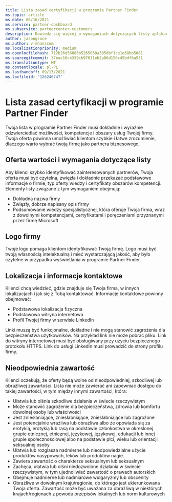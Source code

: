 ```yaml
---
title: Lista zasad certyfikacji w programie Partner Finder
ms.topic: article
ms.date: 06/16/2021
ms.service: partner-dashboard
ms.subservice: partnercenter-customers
description: Dowiedz się więcej o wymaganiach dotyczących listy aplikacji Partner Finder.
author: jasongroce
ms.author: v-mhanscom
ms.localizationpriority: medium
ms.openlocfilehash: 712b26d56886b5265038a385dbf1ce1e68bb5081
ms.sourcegitcommit: 37eac16c4339cb97831eb2a86d156c45bdf6a531
ms.translationtype: MT
ms.contentlocale: pl-PL
ms.lasthandoff: 09/13/2021
ms.locfileid: "126246747"
---
```

# <a name="partner-finder-listing-certification-policies"></a>Lista zasad certyfikacji w programie Partner Finder

Twoja lista w programie Partner Finder musi dokładnie i wyraźnie odzwierciedlać możliwości, kompetencje i obszary usług Twojej firmy. Twoja oferta powinna umożliwiać klientom szybkie i łatwe zrozumienie, dlaczego warto wybrać twoją firmę jako partnera biznesowego.

## <a name="value-proposition-and-listing-requirements"></a>Oferta wartości i wymagania dotyczące listy

Aby klienci szybko identyfikować zainteresowanych partnerów, Twoja oferta musi być czytelna, zwięzła i dokładnie przekazać podstawowe informacje o firmie, typ oferty wiedzy i certyfikaty obszarów kompetencji. Elementy listy związane z tym wymaganiem obejmują:

- Dokładna nazwa firmy
- Zwięzły, dobrze napisany opis firmy
- Podsumowanie wiedzy specjalistycznej, która oferuje Twoja firma, wraz z dowolnymi kompetencjami, certyfikatami i poręczeniami przyznanymi przez firmę Microsoft

## <a name="company-logo"></a>Logo firmy

Twoje logo pomaga klientom identyfikować Twoją firmę. Logo musi być twoją własnością intelektualną i mieć wystarczającą jakość, aby było czytelne w przypadku wyświetlania w programie Partner Finder.

## <a name="location-and-contact-information"></a>Lokalizacja i informacje kontaktowe

Klienci chcą wiedzieć, gdzie znajduje się Twoja firma, w innych lokalizacjach i jak się z Tobą kontaktować. Informacje kontaktowe powinny obejmować:

- Podstawowa lokalizacja fizyczna
- Podstawowa witryna internetowa
- Profil Twojej firmy w serwisie LinkedIn

Linki muszą być funkcjonalne, dokładne i nie mogą stanowić zagrożenia dla bezpieczeństwa użytkowników. Na przykład link nie może pobrać pliku. Link do witryny internetowej musi być obsługiwany przy użyciu bezpiecznego protokołu HTTPS. Link do usługi LinkedIn musi prowadzić do strony profilu firmy.

## <a name="inappropriate-content"></a>Nieodpowiednia zawartość

Klienci oczekują, że oferty będą wolne od nieodpowiedniej, szkodliwej lub obraźliwej zawartości. Lista nie może zawierać ani zapewniać dostępu do takiej zawartości, w tym między innymi zawartości, która:

- Ułatwia lub olśnia szkodliwe działania w świecie rzeczywistym
- Może stanowić zagrożenie dla bezpieczeństwa, zdrowia lub komfortu dowolnej osoby lub właściwości
- Jest zniesłaniające, zniesłabniające, zniesłabniające lub zagrożone
- Jest potencjalnie wrażliwa lub obraźliwa albo że opowiada się za erotykią, erotykią lub rasą na podstawie członkostwa w określonej grupie etnicznej, etnicznej, językowej, językowej, edukacji lub innej grupie społecznościowej albo na podstawie płci, wieku lub orientacji seksualnej osoby
- Ułatwia lub rozgłasza nadmierne lub nieodpowiedzialne użycie produktów nasypowych, leków lub produktów nagie.
- Zawiera zawartość o charakterze seksualnym lub seksualnym
- Zachęca, ułatwia lub olśni niedozwolone działania w świecie rzeczywistym, w tym ujednoliwiać zawartość o prawach autorskich
- Obejmuje nadmierne lub nadmiarowe wulgaryzmy lub obscenity
- Obraźliwe w dowolnym kraju/regionie, do którego jest ukierunkowana Twoja oferta. Zawartość może być uważana za obraźliwą w niektórych krajach/regionach z powodu przepisów lokalnych lub norm kulturowych
